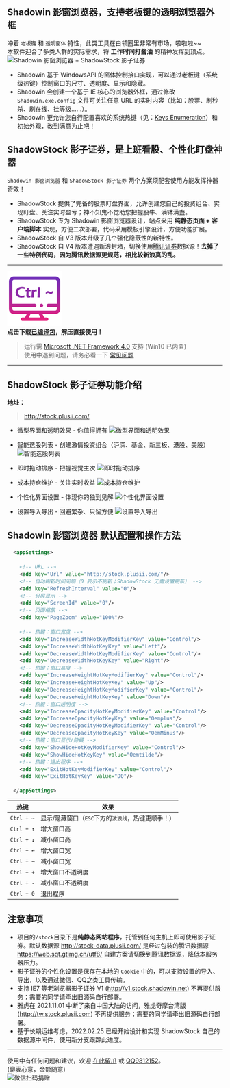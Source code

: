 Shadowin 影窗浏览器，支持老板键的透明浏览器外框
---------------------------------------------
冲着 `老板键` 和 `透明窗体` 特性，此类工具在白领圈里非常有市场，啦啦啦~~  
本软件迎合了多类人群的实际需求，将 **工作时间打酱油** 的精神发挥到顶点。  
![Shadowin 影窗浏览器 + ShadowStock 影子证券](docs/demo-preview.png)  

* Shadowin 基于 WindowsAPI 的窗体控制接口实现，可以通过老板键（系统级热键）控制窗口的尺寸、透明度、显示和隐藏。  
* Shadowin 会创建一个基于 IE 核心的浏览器外框，通过修改 `Shadowin.exe.config` 文件可关注任意 URL 的实时内容（比如：股票、刷秒杀、刷在线、挂等级……）。  
* Shadowin 更允许您自行配置喜欢的系统热键（见：[Keys Enumeration]）和初始外观，改到满意为止吧！  
  
  
ShadowStock 影子证券，是上班看股、个性化盯盘神器
----------------------------------------------
`Shadowin 影窗浏览器` 和 `ShadowStock 影子证券` 两个方案须配套使用方能发挥神器奇效！  

* ShadowStock 提供了完备的股票盯盘界面，允许创建您自己的投资组合、实现盯盘、关注实时盈亏；神不知鬼不觉助您把握股牛、满钵满盏。  
* ShadowStock 专为 Shadowin 影窗浏览器设计，站点采用 **纯静态页面 + 客户端脚本** 实现，方便二次部署，代码采用模板引擎设计，方便功能扩展。  
* ShadowStock 自 V3 版本升级了几个强化隐蔽性的新特性。  
* ShadowStock 自 V4 版本遭遇新浪封堵，切换使用[腾讯证券]数据源！**去掉了一些特例代码，因为腾讯数据源更规范，相比较新浪真的乱。**  
  
  
----------------------------------------------------------------------------------------------

![Shadowin 影窗浏览器](docs/logo.png)  
**点击下载[已编译包]，解压直接使用！**  
> 运行需 [Microsoft .NET Framework 4.0] 支持 (Win10 已内置)  
> 使用中遇到问题，请务必看一下 [常见问题]
  
----------------------------------------------------------------------------------------------

ShadowStock 影子证券功能介绍
-----------------------------------------
**地址：**  
> http://stock.plusii.com/  
  
  
* 微型界面和透明效果 - 你值得拥有
![微型界面和透明效果](docs/demo-main.png)  
  
* 智能选股列表 - 创建激情投资组合（沪深、基金、新三板、港股、美股）
![智能选股列表](docs/demo-autocomplete.png)  
  
* 即时拖动排序 - 把握视觉主次
![即时拖动排序](docs/demo-move.png)  
  
* 成本持仓维护 - 关注实时收益
![成本持仓维护](docs/demo-edit.png)  
  
* 个性化界面设置 - 体现你的独到见解
![个性化界面设置](docs/demo-settings.png)  
  
* 设置导入导出 - 回避繁杂、只留方便
![设置导入导出](docs/demo-impexp.png)  
  
  
Shadowin 影窗浏览器 默认配置和操作方法
-------------------------------------
```xml
  <appSettings>

    <!-- URL -->
    <add key="Url" value="http://stock.plusii.com/"/>
    <!-- 自动刷新时间间隔（0 表示不刷新；ShadowStock 无需设置刷新） -->
    <add key="RefreshInterval" value="0"/>
    <!-- 分屏显示 -->
    <add key="ScreenId" value="0"/>
    <!-- 页面缩放 -->
    <add key="PageZoom" value="100%"/>

    <!-- 热键：窗口宽度 -->
    <add key="IncreaseWidthHotKeyModifierKey" value="Control"/>
    <add key="IncreaseWidthHotKeyKey" value="Left"/>
    <add key="DecreaseWidthHotKeyModifierKey" value="Control"/>
    <add key="DecreaseWidthHotKeyKey" value="Right"/>
    <!-- 热键：窗口高度 -->
    <add key="IncreaseHeightHotKeyModifierKey" value="Control"/>
    <add key="IncreaseHeightHotKeyKey" value="Up"/>
    <add key="DecreaseHeightHotKeyModifierKey" value="Control"/>
    <add key="DecreaseHeightHotKeyKey" value="Down"/>
    <!-- 热键：窗口透明度 -->
    <add key="IncreaseOpacityHotKeyModifierKey" value="Control"/>
    <add key="IncreaseOpacityHotKeyKey" value="Oemplus"/>
    <add key="DecreaseOpacityHotKeyModifierKey" value="Control"/>
    <add key="DecreaseOpacityHotKeyKey" value="OemMinus"/>
    <!-- 热键：窗口显示/隐藏 -->
    <add key="ShowHideHotKeyModifierKey" value="Control"/>
    <add key="ShowHideHotKeyKey" value="Oemtilde"/>
    <!-- 热键：退出程序 -->
    <add key="ExitHotKeyModifierKey" value="Control"/>
    <add key="ExitHotKeyKey" value="D0"/>

  </appSettings>
```
  
|热键		|效果			|
|----		|----			|
|`Ctrl + ~`	|显示/隐藏窗口（`ESC`下方的`波浪线`，热键更顺手！）	|
|`Ctrl + ↑`	|增大窗口高		|
|`Ctrl + ↓`	|减小窗口高		|
|`Ctrl + ←`	|增大窗口宽		|
|`Ctrl + →`	|减小窗口宽		|
|`Ctrl + +`	|增大窗口不透明度	|
|`Ctrl + -`	|减小窗口不透明度	|
|`Ctrl + 0`	|退出程序		|
  
  
注意事项
--------
* 项目的`/stock`目录下是**纯静态网站程序**，托管到任何主机上即可使用影子证券。默认数据源 http://stock-data.plusii.com/ 是经过包装的腾讯数据源 https://web.sqt.gtimg.cn/utf8/ 自建方案请切换到腾讯数据源，降低本服务器压力。  
* 影子证券的个性化设置是保存在本地的 `Cookie` 中的，可以支持设置的导入、导出，以及通过微信、QQ之类工具传输。  
* 支持 IE7 等老浏览器影子证券 V1 (http://v1.stock.shadowin.net) 不再提供服务；需要的同学请牵出旧源码自行部署。  
* 雅虎在 2021.11.01 中断了来自中国大陆的访问，雅虎奇摩台湾版 (http://tw.stock.plusii.com) 不再提供服务；需要的同学请牵出旧源码自行部署。  
* 基于长期运维考虑，2022.02.25 已经开始设计和实现 ShadowStock 自己的数据源中间件，使用新分支跟踪此进度。  
  
  
-------------------------------------------------  
使用中有任何问题和建议，欢迎 [在此留爪] 或 [QQ9812152]。  
(聊表心意，金额随意)  
![微信扫码捐赠](http://images.iiwho.com/donate-wechat.jpg)
  
  
[Keys Enumeration]: https://msdn.microsoft.com/en-us/library/system.windows.forms.keys(v=vs.110).aspx
[Microsoft .NET Framework 4.0]: https://www.microsoft.com/zh-cn/download/details.aspx?id=17718
[常见问题]: https://github.com/HeddaZ/Shadowin/issues/43
[腾讯证券]: https://new.qq.com/ch/finance_stock/
[已编译包]: https://github.com/heddaz/shadowin/releases
[在此留爪]: https://github.com/heddaz/shadowin/issues
[QQ9812152]: tencent://message/?uin=9812152
